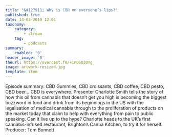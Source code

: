 ```yaml
---
title: "&#127911; Why is CBD on everyone’s lips?"
published: true
date: 14-03-2019 12:04
taxonomy:
    category:
        - stream
    tag:
        - podcasts
summary:
    enabled: '0'
header_image: '0'
theurl: https://overcast.fm/+IPO6O30Yg
image: artwork-resized.jpg
template: item
---
```

 
Episode summary: CBD Gummies, CBD croissants, CBD coffee, CBD pesto, CBD beer… CBD is everywhere. Presenter Charlotte Smith tells the story of how this oil from cannabis that doesn’t get you high is becoming the biggest buzzword in food and drink from its beginnings in the US with the legalisation of medical cannabis through to the proliferation of products on the market today that claim to help with everything from pain to public speaking. Can it live up to the hype? Charlotte heads to the UK’s first cannabis-infused restaurant, Brighton’s Canna Kitchen, to try it for herself. Producer: Tom Bonnett
